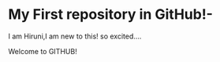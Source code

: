 # My First repository in GitHub!-

I am Hiruni,I am new to this!
so excited.... 

Welcome to GITHUB!


